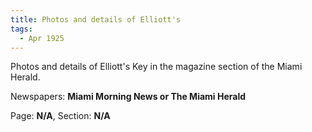 ```yaml
---  
title: Photos and details of Elliott's  
tags:  
  - Apr 1925  
---  
```

  
Photos and details of Elliott's Key in the magazine section of the Miami Herald.  
  
Newspapers: **Miami Morning News or The Miami Herald**  
  
Page: **N/A**, Section: **N/A** 

